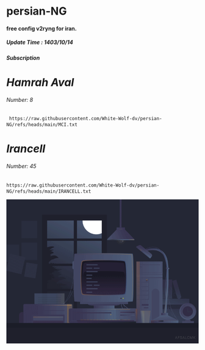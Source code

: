 # persian-NG

#### free config v2ryng for iran.


<h5>Update Time : 1403/10/14 </h5>

##### Subscription

  # *****Hamrah Aval*****

<h6>Number: 8 </h6>

     https://raw.githubusercontent.com/White-Wolf-dv/persian-NG/refs/heads/main/MCI.txt

# *****Irancell*****

<h6>Number: 45 </h6>

    https://raw.githubusercontent.com/White-Wolf-dv/persian-NG/refs/heads/main/IRANCELL.txt

<p align="center">
<img  src="https://github.com/White-Wolf-dv/White-Wolf-dv/blob/main/5.gif">
</p>
